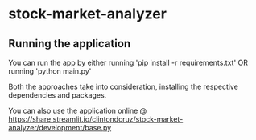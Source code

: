 # stock-market-analyzer
## Running the application
You can run the app by either running 'pip install -r requirements.txt'
OR running 'python main.py'

Both the approaches take into consideration, installing the respective dependencies and packages.

You can also use the application online @ https://share.streamlit.io/clintondcruz/stock-market-analyzer/development/base.py
